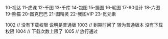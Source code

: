 10-视达
11-虎课
12-千图
13-千库
14-包图
15-摄图
16-昵图
17-90设计
18-六图
19-熊猫
20-图克巴巴
21-图精灵
22-我图VIP
23-觅元素


1002 // 没有下载权限  说明是普通版
1003 // 到期时间了  转为普通版本  没有下载权限
1004 // 下载次数上限了
1005 // 放行通过